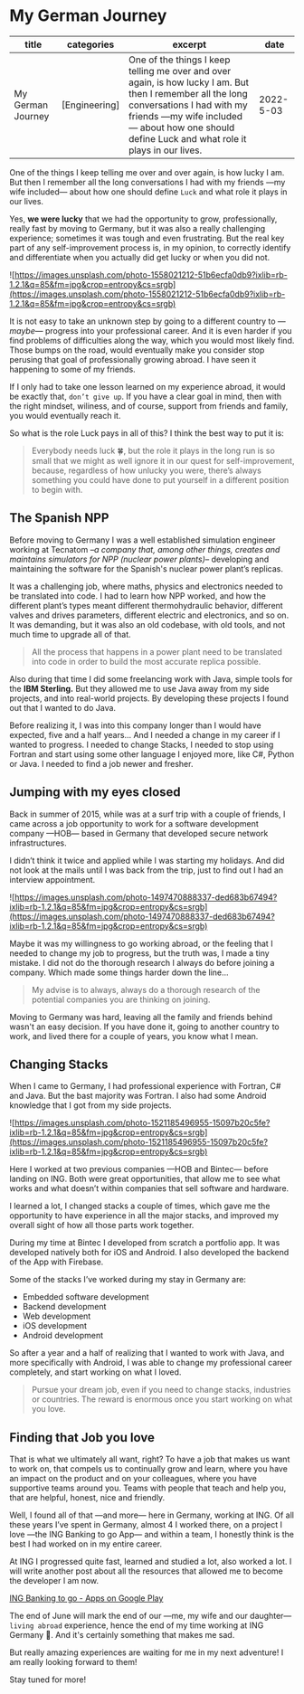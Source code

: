 # My German Journey

| title | categories | excerpt | date |
| --- | --- | --- | --- |
| My German Journey | [Engineering] | One of the things I keep telling me over and over again, is how lucky I am. But then I remember all the long conversations I had with my friends —my wife included— about how one should define Luck and what role it plays in our lives. | 2022-5-03 |

One of the things I keep telling me over and over again, is how lucky I am. But then I remember all the long conversations I had with my friends —my wife included— about how one should define `Luck` and what role it plays in our lives.

Yes, **we were lucky** that we had the opportunity to grow, professionally, really fast by moving to Germany, but it was also a really challenging experience; sometimes it was tough and even frustrating. But the real key part of any self-improvement process is, in my opinion, to correctly identify and differentiate when you actually did get lucky or when you did not.

![https://images.unsplash.com/photo-1558021212-51b6ecfa0db9?ixlib=rb-1.2.1&q=85&fm=jpg&crop=entropy&cs=srgb](https://images.unsplash.com/photo-1558021212-51b6ecfa0db9?ixlib=rb-1.2.1&q=85&fm=jpg&crop=entropy&cs=srgb)

It is not easy to take an unknown step by going to a different country to —*maybe*— progress into your professional career. And it is even harder if you find problems of difficulties along the way, which you would most likely find. Those bumps on the road, would eventually make you consider stop perusing that goal of professionally growing abroad. I have seen it happening to some of my friends.

If I only had to take one lesson learned on my experience abroad, it would be exactly that, `don’t give up`. If you have a clear goal in mind, then with the right mindset, wiliness, and of course, support from friends and family, you would eventually reach it.

So what is the role Luck pays in all of this? I think the best way to put it is:

> Everybody needs luck 🍀, but the role it plays in the long run is so small that we might as well ignore it in our quest for self-improvement, because, regardless of how unlucky you were, there’s always something you could have done to put yourself in a different position to begin with.
> 

## The Spanish NPP

Before moving to Germany I was a well established simulation engineer working at Tecnatom *–a company that, among other things, creates and maintains simulators for NPP (nuclear power plants)–* developing and maintaining the software for the Spanish's nuclear power plant’s replicas. 

 

It was a challenging job, where maths, physics and electronics needed to be translated into code. I had to learn how NPP worked, and how the different plant’s types meant different thermohydraulic behavior, different valves and drives parameters, different electric and electronics, and so on. It was demanding, but it was also an old codebase, with old tools, and not much time to upgrade all of that.

> All the process that happens in a power plant need to be translated into code in order to build the most accurate replica possible.
> 

Also during that time I did some freelancing work with Java, simple tools for the **IBM Sterling.** But they allowed me to use Java away from my side projects, and into real-world projects. By developing these projects I found out that I wanted to do Java.

Before realizing it, I was into this company longer than I would have expected, five and a half years... And I needed a change in my career if I wanted to progress. I needed to change Stacks, I needed to stop using Fortran and start using some other language I enjoyed more, like C#, Python or Java. I needed to find a job newer and fresher.

## Jumping with my eyes closed

Back in summer of 2015, while was at a surf trip with a couple of friends, I came across a job opportunity to work for a software development company —HOB— based in Germany that developed secure network infrastructures. 

I didn’t think it twice and applied while I was starting my holidays. And did not look at the mails until I was back from the trip, just to find out I had an interview appointment. 

![https://images.unsplash.com/photo-1497470888337-ded683b67494?ixlib=rb-1.2.1&q=85&fm=jpg&crop=entropy&cs=srgb](https://images.unsplash.com/photo-1497470888337-ded683b67494?ixlib=rb-1.2.1&q=85&fm=jpg&crop=entropy&cs=srgb)

Maybe it was my willingness to go working abroad, or the feeling that I needed to change my job to progress, but the truth was, I made a tiny mistake. I did not do the thorough research I always do before joining a company. Which made some things harder down the line...

> My advise is to always, always do a thorough research of the potential companies you are thinking on joining.
> 

Moving to Germany was hard, leaving all the family and friends behind wasn't an easy decision. If you have done it, going to another country to work, and lived there for a couple of years, you know what I mean.

## Changing Stacks

When I came to Germany, I had professional experience with Fortran, C# and Java. But the bast majority was Fortran. I also had some Android knowledge that I got from my side projects. 

![https://images.unsplash.com/photo-1521185496955-15097b20c5fe?ixlib=rb-1.2.1&q=85&fm=jpg&crop=entropy&cs=srgb](https://images.unsplash.com/photo-1521185496955-15097b20c5fe?ixlib=rb-1.2.1&q=85&fm=jpg&crop=entropy&cs=srgb)

Here I worked at two previous companies —HOB and Bintec— before landing on ING. Both were great opportunities, that allow me to see what works and what doesn’t within companies that sell software and hardware.

I learned a lot, I changed stacks a couple of times, which gave me the opportunity to have experience in all the major stacks, and improved my overall sight of how all those parts work together.  

During my time at Bintec I developed from scratch a portfolio app. It was developed natively both for iOS and Android. I also developed the backend of the App with Firebase.

Some of the stacks I’ve worked during my stay in Germany are:

- Embedded software development
- Backend development
- Web development
- iOS development
- Android development

So after a year and a half of realizing that I wanted to work with Java, and more specifically with Android, I was able to change my professional career completely, and start working on what I loved.

> Pursue your dream job, even if you need to change stacks, industries or countries. The reward is enormous once you start working on what you love.
> 

## Finding that Job you love

That is what we ultimately all want, right? To have a job that makes us want to work on, that compels us to continually grow and learn, where you have an impact on the product and on your colleagues, where you have supportive teams around you. Teams with people that teach and help you, that are helpful, honest, nice and friendly.

Well, I found all of that —and more— here in Germany, working at ING. Of all these years I’ve spent in Germany, almost 4 I worked there, on a project I love —the ING Banking to go App— and within a team, I honestly think is the best I had worked on in my entire career.

At ING I progressed quite fast, learned and studied a lot, also worked a lot. I will write another post about all the resources that allowed me to become the developer I am now.

[ING Banking to go - Apps on Google Play](https://play.google.com/store/apps/details?id=de.ingdiba.bankingapp)

The end of June will mark the end of our —me, my wife and our daughter— `living abroad` experience, hence the end of my time working at ING Germany 🦁. And it's certainly something that makes me sad.

But really amazing experiences are waiting for me in my next adventure! I am really looking forward to them! 

Stay tuned for more!